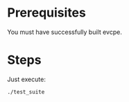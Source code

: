# Prerequisites #

You must have successfully built evcpe.

# Steps #

Just execute:
```
./test_suite
```
